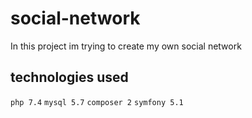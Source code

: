 # social-network

In this project im trying to create my own social network

## technologies used

`php 7.4`
`mysql 5.7`
`composer 2`
`symfony 5.1`